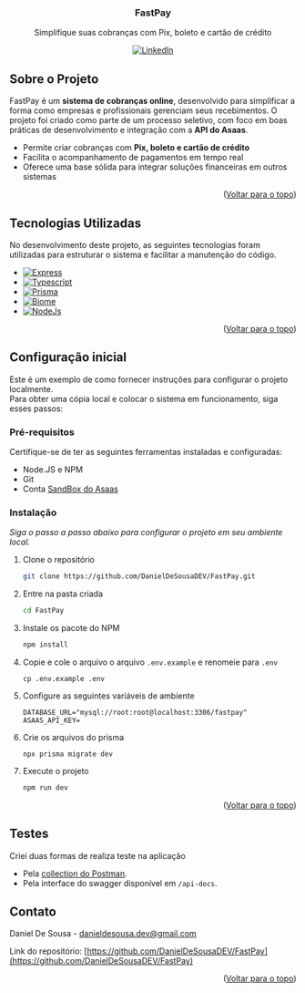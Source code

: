 <!-- Improved compatibility of back to top link: See: https://github.com/othneildrew/Best-README-Template/pull/73 -->
<a id="readme-top"></a>
<!--
*** Thanks for checking out the Best-README-Template. If you have a suggestion
*** that would make this better, please fork the repo and create a pull request
*** or simply open an issue with the tag "enhancement".
*** Don't forget to give the project a star!
*** Thanks again! Now go create something AMAZING! :D
-->






<!-- PROJECT LOGO -->
<div align="center">

  <h3 align="center">FastPay</h3>

  <p align="center">
    Simplifique suas cobranças com Pix, boleto e cartão de crédito
  </p>
</div>

<div align="center">

<!-- PROJECT SHIELDS -->
<!--
*** I'm using markdown "reference style" links for readability.
*** Reference links are enclosed in brackets [ ] instead of parentheses ( ).
*** See the bottom of this document for the declaration of the reference variables
*** for contributors-url, forks-url, etc. This is an optional, concise syntax you may use.
*** https://www.markdownguide.org/basic-syntax/#reference-style-links
-->
[![LinkedIn][linkedin-shield]][linkedin-url]
</div>

<!-- ABOUT THE PROJECT -->
## Sobre o Projeto

<!-- [![Product Name Screen Shot][product-screenshot]](https://github.com/DanielDeSousaDEV/PayForge) -->

FastPay é um **sistema de cobranças online**, desenvolvido para simplificar a forma como empresas e profissionais gerenciam seus recebimentos. O projeto foi criado como parte de um processo seletivo, com foco em boas práticas de desenvolvimento e integração com a **API do Asaas**.

* Permite criar cobranças com **Pix, boleto e cartão de crédito**
* Facilita o acompanhamento de pagamentos em tempo real
* Oferece uma base sólida para integrar soluções financeiras em outros sistemas

<p align="right">(<a href="#readme-top">Voltar para o topo</a>)</p>



## Tecnologias Utilizadas

No desenvolvimento deste projeto, as seguintes tecnologias foram utilizadas para estruturar o sistema e facilitar a manutenção do código. 

* [![Express][Express.com]][Express-url]
* [![Typescript][Typescript.com]][TypeScript-url]
* [![Prisma][Prisma.com]][Prisma-url]
* [![Biome][Biome.com]][Biome-url]
* [![NodeJs][Node.js.com]][Node.js-url]

<p align="right">(<a href="#readme-top">Voltar para o topo</a>)</p>

## Configuração inicial

Este é um exemplo de como fornecer instruções para configurar o projeto localmente.  
Para obter uma cópia local e colocar o sistema em funcionamento, siga esses passos:

### Pré-requisitos

Certifique-se de ter as seguintes ferramentas instaladas e configuradas:
* Node.JS e NPM
* Git
* Conta [SandBox do Asaas](https://sandbox.asaas.com/)

### Instalação

_Siga o passo a passo abaixo para configurar o projeto em seu ambiente local._

1. Clone o repositório
      ```sh
      git clone https://github.com/DanielDeSousaDEV/FastPay.git
      ```
2. Entre na pasta criada
      ```sh
      cd FastPay
      ```
3. Instale os pacote do NPM
      ```sh
      npm install
      ```
4. Copie e cole o arquivo o arquivo `.env.example` e renomeie para `.env`
      ```
      cp .env.example .env
      ```
5. Configure as seguintes variáveis de ambiente
      ```
      DATABASE_URL="mysql://root:root@localhost:3306/fastpay"
      ASAAS_API_KEY=
      ```
6. Crie os arquivos do prisma
      ```
      npx prisma migrate dev
      ```
7.  Execute o projeto
      ```sh
      npm run dev
      ```

<p align="right">(<a href="#readme-top">Voltar para o topo</a>)</p>

## Testes
Criei duas formas de realiza teste na aplicação
* Pela [collection do Postman](https://drive.google.com/file/d/1PfCR8yYdcUBEDfBeZQoWhto2nzU0Y845/view?usp=sharing).
* Pela interface do swagger disponível em `/api-docs`.

<!-- CONTACT -->
## Contato

Daniel De Sousa - danieldesousa.dev@gmail.com

Link do repositório: [https://github.com/DanielDeSousaDEV/FastPay](https://github.com/DanielDeSousaDEV/FastPay)

<p align="right">(<a href="#readme-top">Voltar para o topo</a>)</p>


<!-- MARKDOWN LINKS & IMAGES -->
<!-- https://www.markdownguide.org/basic-syntax/#reference-style-links -->
[linkedin-shield]: https://img.shields.io/badge/-LinkedIn-black.svg?style=for-the-badge&logo=linkedin&colorB=555
[linkedin-url]: https://www.linkedin.com/in/daniel-de-sousa-257275314/
[Typescript.com]: https://img.shields.io/badge/Typescript-030712?style=for-the-badge&logo=typescript&logoColor=00bcff
[Typescript-url]: https://www.typescriptlang.org/
[Biome.com]: https://img.shields.io/badge/Biome-0F172A?style=for-the-badge&logo=biome&logoColor=60a5fa
[Biome-url]: https://biomejs.dev/pt-br/
[Zod.com]: https://img.shields.io/badge/Zod-0F172A?style=for-the-badge&logo=zod&logoColor=4090ff
[Zod-url]: https://zod.dev/
[Prisma.com]: https://img.shields.io/badge/Prisma-0a0a17?style=for-the-badge&logo=prisma&logoColor=white
[Prisma-url]: https://www.prisma.io/
[Node.js.com]: https://img.shields.io/badge/Node.js-339933?style=for-the-badge&logo=node.js&logoColor=white
[Node.js-url]: https://nodejs.org/
[Express.com]: https://img.shields.io/badge/Express-000000?style=for-the-badge&logo=express&logoColor=white
[Express-url]: https://expressjs.com/
